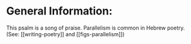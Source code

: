 # General Information:

This psalm is a song of praise. Parallelism is common in Hebrew poetry. (See: [[writing-poetry]] and [[figs-parallelism]])
